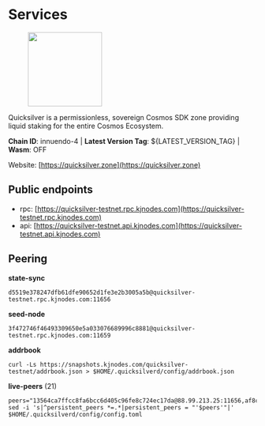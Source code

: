 # Services

<figure><img src="https://raw.githubusercontent.com/kj89/testnet_manuals/main/pingpub/logos/quicksilver.png" width="150" alt=""><figcaption></figcaption></figure>

Quicksilver is a permissionless, sovereign Cosmos SDK zone providing liquid staking for the entire Cosmos Ecosystem.

**Chain ID**: innuendo-4 | **Latest Version Tag**: ${LATEST_VERSION_TAG} | **Wasm**: OFF

Website: [https://quicksilver.zone](https://quicksilver.zone)


## Public endpoints

* rpc: [https://quicksilver-testnet.rpc.kjnodes.com](https://quicksilver-testnet.rpc.kjnodes.com)
* api: [https://quicksilver-testnet.api.kjnodes.com](https://quicksilver-testnet.api.kjnodes.com)

## Peering

**state-sync**

```
d5519e378247dfb61dfe90652d1fe3e2b3005a5b@quicksilver-testnet.rpc.kjnodes.com:11656
```

**seed-node**

```
3f472746f46493309650e5a033076689996c8881@quicksilver-testnet.rpc.kjnodes.com:11659
```

**addrbook**
```
curl -Ls https://snapshots.kjnodes.com/quicksilver-testnet/addrbook.json > $HOME/.quicksilverd/config/addrbook.json
```

**live-peers** (21)
```
peers="13564ca7ffcc8fa6bcc6d405c96fe8c724ec17da@88.99.213.25:11656,af8cfa944802a9bd510fc3407950a15e8be86c31@213.239.217.52:30656,41f7d7004cace7bd1760a5f980a86123700c8f1d@185.146.148.116:26656,c896ef12812a82eea865111c49f226849ad077db@144.76.236.90:26656,d4d83e209a2b096859821228ea17475f9a487a48@23.88.0.170:15651,c9a74cdd754a8ccc9243ac2b245e4caaa78695aa@45.85.147.96:26656,858ba6bc33a6d13fdd9ddad344d788dcf91cf565@142.132.151.99:15651,d5519e378247dfb61dfe90652d1fe3e2b3005a5b@65.109.68.190:11656,a37474c1f254cd4b16d924327a755c914e8e7d86@65.109.30.53:26656,66f9d8f52a4637dc9215cdaa8dc2977633e52bbf@95.217.144.121:26656,bdb93c655989b2c1882339fabb013317066dda56@95.214.52.138:26676,8099f8a7c95c1676982e1a23e8452f2b10b07415@65.108.78.107:22656,2096650d8586b858d3369205f3b46ac4c765bc8e@65.109.53.155:26656,8ff8a186fe9cbc70d0f34891fa051f87e561a48b@158.160.0.93:26656,7c65eaf6307530cc654d62fff271a9593643758b@23.227.200.10:26656,e0f0703e9ce343c46e0ec01b19216715e817b358@65.109.85.170:28656,ca1dc45c25919c5b945f4c52c1e8470755a01225@65.108.44.149:20656,8a334ed2e728ca1164f8ef6ae58dd5fda31da5be@66.94.104.239:26641,5844010472bac487748336616d450bc9f0cbc57c@65.108.72.175:29656,926ce3f8ce4cda6f1a5ee97a937a44f59ff28fbf@65.108.13.176:26656,2013b38382d3294584dbb9f90a156978c6fa2550@5.161.142.236:11656"
sed -i 's|^persistent_peers *=.*|persistent_peers = "'$peers'"|' $HOME/.quicksilverd/config/config.toml
```
